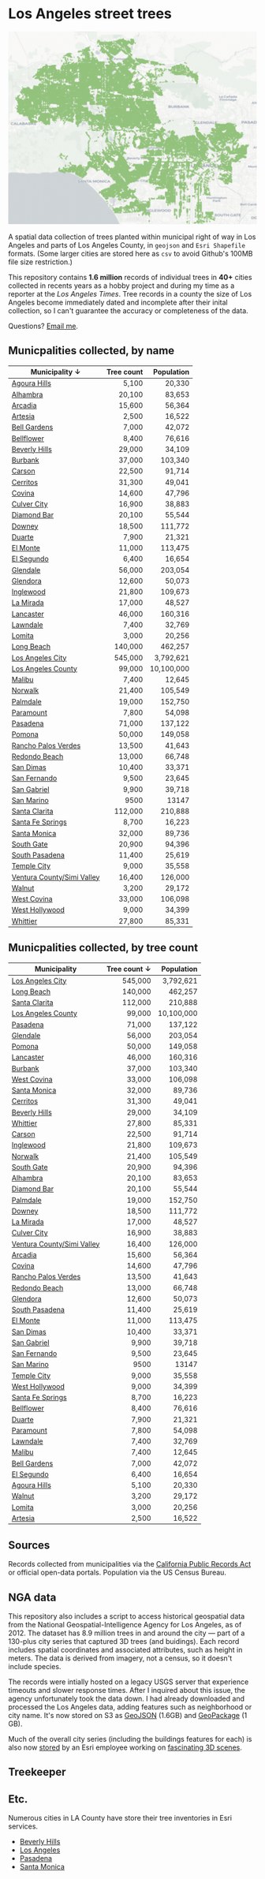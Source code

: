 # Los Angeles street trees

![](visuals/trees.png?raw=true)

A spatial data collection of trees planted within municipal right of way in Los Angeles and parts of Los Angeles County, in `geojson` and `Esri Shapefile` formats. (Some larger cities are stored here as `csv` to avoid Github's 100MB file size restriction.)

This repository contains **1.6 million** records of individual trees in **40+** cities collected in recents years as a hobby project and during my time as a reporter at the *Los Angeles Times*. Tree records in a county the size of Los Angeles become immediately dated and incomplete after their inital collection, so I can't guarantee the accuracy or completeness of the data.

Questions? [Email me](mailto:mattstiles@gmail.com).

## Municpalities collected, by name

**Municipality &darr;** | Tree count | Population
---------------- | ----------: | ----------:
[Agoura Hills](https://github.com/stiles/la-trees/tree/main/data/municipalities/agoura-hills) | 5,100 | 20,330
[Alhambra](https://github.com/stiles/la-trees/tree/main/data/municipalities/alhambra) | 20,100 | 83,653
[Arcadia](https://github.com/stiles/la-trees/tree/main/data/municipalities/arcadia) | 15,600 | 56,364
[Artesia](https://github.com/stiles/la-trees/tree/main/data/municipalities/artesia) | 2,500 | 16,522
[Bell Gardens](https://github.com/stiles/la-trees/tree/main/data/municipalities/bell-gardens) | 7,000 | 42,072
[Bellflower](https://github.com/stiles/la-trees/tree/main/data/municipalities/bellflower) | 8,400 | 76,616
[Beverly Hills](https://github.com/stiles/la-trees/tree/main/data/municipalities/beverly-hills) | 29,000 | 34,109
[Burbank](https://github.com/stiles/la-trees/tree/main/data/municipalities/burbank) | 37,000 | 103,340
[Carson](https://github.com/stiles/la-trees/tree/main/data/municipalities/carson) | 22,500 | 91,714
[Cerritos](https://github.com/stiles/la-trees/tree/main/data/municipalities/cerritos) | 31,300 | 49,041
[Covina](https://github.com/stiles/la-trees/tree/main/data/municipalities/covina) | 14,600 | 47,796
[Culver City](https://github.com/stiles/la-trees/tree/main/data/municipalities/culver-city) | 16,900 | 38,883
[Diamond Bar](https://github.com/stiles/la-trees/tree/main/data/municipalities/diamond-bar) | 20,100 | 55,544
[Downey](https://github.com/stiles/la-trees/tree/main/data/municipalities/downey) | 18,500 | 111,772
[Duarte](https://github.com/stiles/la-trees/tree/main/data/municipalities/duarte) | 7,900 | 21,321
[El Monte](https://github.com/stiles/la-trees/tree/main/data/municipalities/el-monte) | 11,000 | 113,475
[El Segundo](https://github.com/stiles/la-trees/tree/main/data/municipalities/el-segundo) | 6,400 | 16,654
[Glendale](https://github.com/stiles/la-trees/tree/main/data/municipalities/glendale) | 56,000 | 203,054
[Glendora](https://github.com/stiles/la-trees/tree/main/data/municipalities/glendora) | 12,600 | 50,073
[Inglewood](https://github.com/stiles/la-trees/tree/main/data/municipalities/inglewood) | 21,800 | 109,673
[La Mirada](https://github.com/stiles/la-trees/tree/main/data/municipalities/la-mirada) | 17,000 | 48,527
[Lancaster](https://github.com/stiles/la-trees/tree/main/data/municipalities/lancaster) | 46,000 | 160,316
[Lawndale](https://github.com/stiles/la-trees/tree/main/data/municipalities/lawndale) | 7,400 | 32,769
[Lomita](https://github.com/stiles/la-trees/tree/main/data/municipalities/lomita) | 3,000 | 20,256
[Long Beach](https://github.com/stiles/la-trees/tree/main/data/municipalities/long-beach) | 140,000 | 462,257
[Los Angeles City](https://github.com/stiles/la-trees/tree/main/data/municipalities/los-angeles-city) | 545,000 | 3,792,621
[Los Angeles County](https://github.com/stiles/la-trees/tree/main/data/municipalities/los-angeles-county) | 99,000 | 10,100,000
[Malibu](https://github.com/stiles/la-trees/tree/main/data/municipalities/malibu) | 7,400 | 12,645
[Norwalk](https://github.com/stiles/la-trees/tree/main/data/municipalities/norwalk) | 21,400 | 105,549
[Palmdale](https://github.com/stiles/la-trees/tree/main/data/municipalities/palmdale) | 19,000 | 152,750
[Paramount](https://github.com/stiles/la-trees/tree/main/data/municipalities/paramount) | 7,800 | 54,098
[Pasadena](https://github.com/stiles/la-trees/tree/main/data/municipalities/pasadena) | 71,000 | 137,122
[Pomona](https://github.com/stiles/la-trees/tree/main/data/municipalities/pomona) | 50,000 | 149,058
[Rancho Palos Verdes](https://github.com/stiles/la-trees/tree/main/data/municipalities/rancho-palos-verdes) | 13,500 | 41,643
[Redondo Beach](https://github.com/stiles/la-trees/tree/main/data/municipalities/redondo-beach) | 13,000 | 66,748
[San Dimas](https://github.com/stiles/la-trees/tree/main/data/municipalities/san-dimas) | 10,400 | 33,371
[San Fernando](https://github.com/stiles/la-trees/tree/main/data/municipalities/san-fernando) | 9,500 | 23,645
[San Gabriel](https://github.com/stiles/la-trees/tree/main/data/municipalities/san-gabriel) | 9,900 | 39,718
[San Marino](https://github.com/stiles/la-trees/tree/main/data/municipalities/san-marino) | 9500 | 13147
[Santa Clarita](https://github.com/stiles/la-trees/tree/main/data/municipalities/santa-clarita) | 112,000 | 210,888
[Santa Fe Springs](https://github.com/stiles/la-trees/tree/main/data/municipalities/santa-fe-springs) | 8,700 | 16,223
[Santa Monica](https://github.com/stiles/la-trees/tree/main/data/municipalities/santa-monica) | 32,000 | 89,736
[South Gate](https://github.com/stiles/la-trees/tree/main/data/municipalities/south-gate) | 20,900 | 94,396
[South Pasadena](https://github.com/stiles/la-trees/tree/main/data/municipalities/south-pasadena) | 11,400 | 25,619
[Temple City](https://github.com/stiles/la-trees/tree/main/data/municipalities/temple-city) | 9,000 | 35,558
[Ventura County/Simi Valley](https://github.com/stiles/la-trees/tree/main/data/municipalities/ventura-county/simi-valley) | 16,400 | 126,000
[Walnut](https://github.com/stiles/la-trees/tree/main/data/municipalities/walnut) | 3,200 | 29,172
[West Covina](https://github.com/stiles/la-trees/tree/main/data/municipalities/west-covina) | 33,000 | 106,098
[West Hollywood](https://github.com/stiles/la-trees/tree/main/data/municipalities/west-hollywood) | 9,000 | 34,399
[Whittier](https://github.com/stiles/la-trees/tree/main/data/municipalities/whittier) | 27,800 | 85,331

## Municpalities collected, by tree count

Municipality | **Tree count &darr;** | Population
------------ | --------------: | ----------:
[Los Angeles City](https://github.com/stiles/la-trees/tree/main/data/municipalities/los-angeles-city) | 545,000 | 3,792,621
[Long Beach](https://github.com/stiles/la-trees/tree/main/data/municipalities/long-beach) | 140,000 | 462,257
[Santa Clarita](https://github.com/stiles/la-trees/tree/main/data/municipalities/santa-clarita) | 112,000 | 210,888
[Los Angeles County](https://github.com/stiles/la-trees/tree/main/data/municipalities/los-angeles-county) | 99,000 | 10,100,000
[Pasadena](https://github.com/stiles/la-trees/tree/main/data/municipalities/pasadena) | 71,000 | 137,122
[Glendale](https://github.com/stiles/la-trees/tree/main/data/municipalities/glendale) | 56,000 | 203,054
[Pomona](https://github.com/stiles/la-trees/tree/main/data/municipalities/pomona) | 50,000 | 149,058
[Lancaster](https://github.com/stiles/la-trees/tree/main/data/municipalities/lancaster) | 46,000 | 160,316
[Burbank](https://github.com/stiles/la-trees/tree/main/data/municipalities/burbank) | 37,000 | 103,340
[West Covina](https://github.com/stiles/la-trees/tree/main/data/municipalities/west-covina) | 33,000 | 106,098
[Santa Monica](https://github.com/stiles/la-trees/tree/main/data/municipalities/santa-monica) | 32,000 | 89,736
[Cerritos](https://github.com/stiles/la-trees/tree/main/data/municipalities/cerritos) | 31,300 | 49,041
[Beverly Hills](https://github.com/stiles/la-trees/tree/main/data/municipalities/beverly-hills) | 29,000 | 34,109
[Whittier](https://github.com/stiles/la-trees/tree/main/data/municipalities/whittier) | 27,800 | 85,331
[Carson](https://github.com/stiles/la-trees/tree/main/data/municipalities/carson) | 22,500 | 91,714
[Inglewood](https://github.com/stiles/la-trees/tree/main/data/municipalities/inglewood) | 21,800 | 109,673
[Norwalk](https://github.com/stiles/la-trees/tree/main/data/municipalities/norwalk) | 21,400 | 105,549
[South Gate](https://github.com/stiles/la-trees/tree/main/data/municipalities/south-gate) | 20,900 | 94,396
[Alhambra](https://github.com/stiles/la-trees/tree/main/data/municipalities/alhambra) | 20,100 | 83,653
[Diamond Bar](https://github.com/stiles/la-trees/tree/main/data/municipalities/diamond-bar) | 20,100 | 55,544
[Palmdale](https://github.com/stiles/la-trees/tree/main/data/municipalities/palmdale) | 19,000 | 152,750
[Downey](https://github.com/stiles/la-trees/tree/main/data/municipalities/downey) | 18,500 | 111,772
[La Mirada](https://github.com/stiles/la-trees/tree/main/data/municipalities/la-mirada) | 17,000 | 48,527
[Culver City](https://github.com/stiles/la-trees/tree/main/data/municipalities/culver-city) | 16,900 | 38,883
[Ventura County/Simi Valley](https://github.com/stiles/la-trees/tree/main/data/municipalities/ventura-county/simi-valley) | 16,400 | 126,000
[Arcadia](https://github.com/stiles/la-trees/tree/main/data/municipalities/arcadia) | 15,600 | 56,364
[Covina](https://github.com/stiles/la-trees/tree/main/data/municipalities/covina) | 14,600 | 47,796
[Rancho Palos Verdes](https://github.com/stiles/la-trees/tree/main/data/municipalities/rancho-palos-verdes) | 13,500 | 41,643
[Redondo Beach](https://github.com/stiles/la-trees/tree/main/data/municipalities/redondo-beach) | 13,000 | 66,748
[Glendora](https://github.com/stiles/la-trees/tree/main/data/municipalities/glendora) | 12,600 | 50,073
[South Pasadena](https://github.com/stiles/la-trees/tree/main/data/municipalities/south-pasadena) | 11,400 | 25,619
[El Monte](https://github.com/stiles/la-trees/tree/main/data/municipalities/el-monte) | 11,000 | 113,475
[San Dimas](https://github.com/stiles/la-trees/tree/main/data/municipalities/san-dimas) | 10,400 | 33,371
[San Gabriel](https://github.com/stiles/la-trees/tree/main/data/municipalities/san-gabriel) | 9,900 | 39,718
[San Fernando](https://github.com/stiles/la-trees/tree/main/data/municipalities/san-fernando) | 9,500 | 23,645
[San Marino](https://github.com/stiles/la-trees/tree/main/data/municipalities/san-marino) | 9500 | 13147
[Temple City](https://github.com/stiles/la-trees/tree/main/data/municipalities/temple-city) | 9,000 | 35,558
[West Hollywood](https://github.com/stiles/la-trees/tree/main/data/municipalities/west-hollywood) | 9,000 | 34,399
[Santa Fe Springs](https://github.com/stiles/la-trees/tree/main/data/municipalities/santa-fe-springs) | 8,700 | 16,223
[Bellflower](https://github.com/stiles/la-trees/tree/main/data/municipalities/bellflower) | 8,400 | 76,616
[Duarte](https://github.com/stiles/la-trees/tree/main/data/municipalities/duarte) | 7,900 | 21,321
[Paramount](https://github.com/stiles/la-trees/tree/main/data/municipalities/paramount) | 7,800 | 54,098
[Lawndale](https://github.com/stiles/la-trees/tree/main/data/municipalities/lawndale) | 7,400 | 32,769
[Malibu](https://github.com/stiles/la-trees/tree/main/data/municipalities/malibu) | 7,400 | 12,645
[Bell Gardens](https://github.com/stiles/la-trees/tree/main/data/municipalities/bell-gardens) | 7,000 | 42,072
[El Segundo](https://github.com/stiles/la-trees/tree/main/data/municipalities/el-segundo) | 6,400 | 16,654
[Agoura Hills](https://github.com/stiles/la-trees/tree/main/data/municipalities/agoura-hills) | 5,100 | 20,330
[Walnut](https://github.com/stiles/la-trees/tree/main/data/municipalities/walnut) | 3,200 | 29,172
[Lomita](https://github.com/stiles/la-trees/tree/main/data/municipalities/lomita) | 3,000 | 20,256
[Artesia](https://github.com/stiles/la-trees/tree/main/data/municipalities/artesia) | 2,500 | 16,522

## Sources

Records collected from municipalities via the [California Public Records Act](https://en.wikipedia.org/wiki/California_Public_Records_Act) or official open-data portals. Population via the US Census Bureau.

## NGA data

This repository also includes a script to access historical geospatial data from the National Geospatial-Intelligence Agency for Los Angeles, as of 2012. The dataset has 8.9 million trees in and around the city — part of a 130-plus city series that captured 3D trees (and buidings). Each record includes spatial coordinates and associated attributes, such as height in meters. The data is derived from imagery, not a census, so it doesn't include species.

The records were intially hosted on a legacy USGS server that experience timeouts and slower response times. After I inquired about this issue, the agency unfortunately took the data down. I had already downloaded and processed the Los Angeles data, adding features such as neighborhood or city name. It's now stored on S3 as [GeoJSON](https://stilesdata.com/trees/los-angeles/combined_trees_converted.geojson) (1.6GB) and [GeoPackage](https://stilesdata.com/trees/los-angeles/combined_trees.gpkg) (1 GB).

Much of the overall city series (including the buildings features for each) is also now [stored](https://www.arcgis.com/apps/mapviewer/index.html?url=https://services.arcgis.com/QCty4ZXRXx9qyVVL/ArcGIS/rest/services/NGA_Historic_3D_Buildings_And_Trees_DatasetCatalog/FeatureServer&source=sd) by an Esri employee working on [fascinating 3D scenes](https://www.arcgis.com/home/webscene/viewer.html?webscene=5a4cf99d91d542fdbbef773135d1da3b).

## Treekeeper



## Etc.

Numerous cities in LA County have store their tree inventories in Esri services. 

- [Beverly Hills](https://gis.beverlyhills.org/arcgis/rest/services/OD/OpenData_BeverlyHillsGeoHub/FeatureServer/1)
- [Los Angeles](https://maps.lacity.org/arcgis/rest/services/Mapping/UFDTreeInventory/MapServer/1)
- [Pasadena](https://services2.arcgis.com/zNjnZafDYCAJAbN0/ArcGIS/rest/services/Street_ROW_Trees/FeatureServer/0/)
- [Santa Monica](https://gis.santamonica.gov/server/rest/services/Trees/FeatureServer/0/)